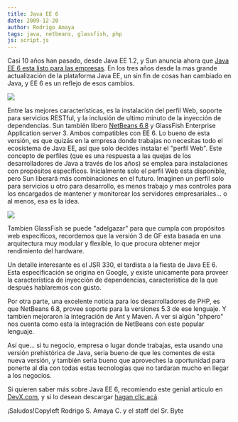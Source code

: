 ```yaml
---
title: Java EE 6
date: 2009-12-20
author: Rodrigo Amaya
tags: java, netbeans, glassfish, php
js: script.js
---
```


Casi 10 años han pasado, desde Java EE 1.2, y Sun anuncia ahora que [Java EE 6 esta listo para las empresas](http://java.sun.com/javaee/). En los
      tres años desde la mas grande actualización de la plataforma Java EE, un sin fin de cosas han
      cambiado en Java, y EE 6 es un reflejo de esos cambios.

[![](http://1.bp.blogspot.com/_ayvorITawE4/Sy6uXkRq-zI/AAAAAAAACQg/3Cw8vXKSjiI/s320/5ehhcx.jpg)](http://1.bp.blogspot.com/_ayvorITawE4/Sy6uXkRq-zI/AAAAAAAACQg/3Cw8vXKSjiI/s1600-h/5ehhcx.jpg)

Entre las mejores
      características, es la instalación del perfil Web, soporte para servicios RESTful, y la
      inclusión de ultimo minuto de la inyección de dependencias. Sun también libero [NetBeans 6.8](http://netbeans.org/community/news/show/1449.html) y GlassFish
      Enterprise Application server 3. Ambos compatibles con EE 6. Lo bueno de esta versión, es que
      quizás en la empresa donde trabajas no necesitas todo el ecosistema de Java EE, así que solo
      decides instalar el "perfil Web". Este concepto de perfiles (que es una respuesta a las quejas
      de los desarrolladores de Java a través de los años) se emplea para instalaciones con
      propósitos específicos. Inicialmente solo el perfil Web esta disponible, pero Sun liberará más
      combinaciones en el futuro. Imaginen un perfil solo para servicios u otro para desarrollo, es
      menos trabajo y mas controles para los encargados de mantener y monitorear los servidores
      empresariales... o al menos, esa es la idea.

[![](http://3.bp.blogspot.com/_ayvorITawE4/Sy6uT3ITfsI/AAAAAAAACQQ/mUEtF1fmNi8/s320/glassfish_front_cover_full.GIF)](http://3.bp.blogspot.com/_ayvorITawE4/Sy6uT3ITfsI/AAAAAAAACQQ/mUEtF1fmNi8/s1600-h/glassfish_front_cover_full.GIF)

Tambien GlassFish se puede
      "adelgazar" para que cumpla con propósitos web específicos, recordemos que la versión 3 de GF
      esta basada en una arquitectura muy modular y flexible, lo que procura obtener mejor
      rendimiento del hardware.

Un detalle interesante es el JSR 330, el
      tardista a la fiesta de Java EE 6. Esta especificación se origina en Google, y existe
      unicamente para proveer la característica de inyección de dependencias, característica de la
      que después hablaremos con gusto.

Por otra parte, una excelente noticia
      para los desarrolladores de PHP, es que NetBeans 6.8, provee soporte para la versiones 5.3 de
      ese lenguaje. Y tambien mejoraron la integración de Ant y Maven. A ver si algún "phpero" nos
      cuenta como esta la integración de NetBeans con este popular lenguaje.

Así que... si tu negocio, empresa o lugar donde trabajas, esta usando una versión
      prehistórica de Java, seria bueno de que les comentes de esta nueva versión, y también seria
      bueno que aproveches la oportunidad para ponerte al día con todas estas tecnologías que no
      tardaran mucho en llegar a los negocios.

Si quieren saber más sobre
      Java EE 6, recomiendo este genial articulo en  [DevX.com](http://www.devx.com/Java/Article/42351/1763/page/2), y si lo
      desean descargar [hagan clic acá](http://java.sun.com/javaee/downloads/index.jsp?userOsIndex=6&userOsId=windows&userOsName=Windows).

¡Saludos!Copyleft Rodrigo S. Amaya C. y el staff del Sr.
      Byte